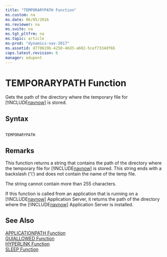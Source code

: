 ```yaml
---
title: "TEMPORARYPATH Function"
ms.custom: na
ms.date: 06/05/2016
ms.reviewer: na
ms.suite: na
ms.tgt_pltfrm: na
ms.topic: article
ms-prod: "dynamics-nav-2017"
ms.assetid: d770619b-4250-46d3-a602-5cef7334df6b
caps.latest.revision: 6
manager: edupont
---
```

# TEMPORARYPATH Function
Gets the path of the directory where the temporary file for [!INCLUDE[navnow](includes/navnow_md.md)] is stored.  
  
## Syntax  
  
```  
  
TEMPORARYPATH  
```  
  
## Remarks  
 This function returns a string that contains the path of the directory where the temporary file for [!INCLUDE[navnow](includes/navnow_md.md)] is stored. This string ends with a backslash \('\\'\) and does not contain the name of the temp file.  
  
 The string cannot contain more than 255 characters.  
  
 If this function is called from an application that is running on a [!INCLUDE[navnow](includes/navnow_md.md)] Application Server, it returns the path of the directory where the [!INCLUDE[navnow](includes/navnow_md.md)] Application Server is installed.  
  
## See Also  
 [APPLICATIONPATH Function](APPLICATIONPATH-Function.md)   
 [GUIALLOWED Function](GUIALLOWED-Function.md)   
 [HYPERLINK Function](HYPERLINK-Function.md)   
 [SLEEP Function](SLEEP-Function.md)